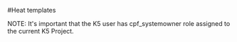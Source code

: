 
#Heat templates

NOTE: It's important that the K5 user has cpf_systemowner role assigned to the current K5 Project.

